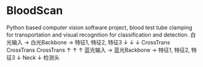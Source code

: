 # BloodScan
 Python based computer vision software project, blood test tube clamping for transportation and visual recognition for classification and detection.
白光输入 → 白光Backbone → 特征1, 特征2, 特征3
                              ↓      ↓      ↓
                          CrossTrans CrossTrans CrossTrans
                              ↑      ↑      ↑
蓝光输入 → 蓝光Backbone → 特征1, 特征2, 特征3
                              ↓
                            Neck
                              ↓
                           检测头